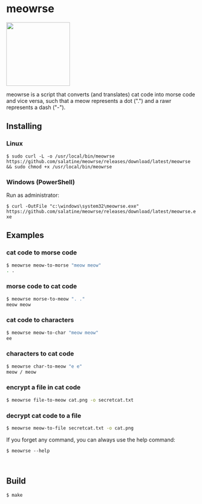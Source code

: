 # meowrse
<img src="https://github.com/ekisu/meowrse/assets/5082637/f2bf3b0d-297c-485f-bff2-579c160df8d5" style="height: 12em"/>

meowrse is a script that converts (and translates) cat code into morse code and vice versa, such that a meow represents a dot (".") and a rawr represents a dash ("-").

## Installing

### Linux
`$ sudo curl -L -o /usr/local/bin/meowrse https://github.com/salatine/meowrse/releases/download/latest/meowrse && sudo chmod +x /usr/local/bin/meowrse`

### Windows (PowerShell)
Run as administrator:

`$ curl -OutFile "c:\windows\system32\meowrse.exe" https://github.com/salatine/meowrse/releases/download/latest/meowrse.exe`
<br />

## Examples
### cat code to morse code
```sh
$ meowrse meow-to-morse "meow meow"
. .
```

### morse code to cat code
```sh
$ meowrse morse-to-meow ". ."
meow meow
```

### cat code to characters
```sh
$ meowrse meow-to-char "meow meow"
ee
```

### characters to cat code
```sh
$ meowrse char-to-meow "e e"
meow / meow
```

### encrypt a file in cat code
```sh
$ meowrse file-to-meow cat.png -o secretcat.txt
```

### decrypt cat code to a file
```sh
$ meowrse meow-to-file secretcat.txt -o cat.png
```

If you forget any command, you can always use the help command:

`$ meowrse --help`

<br />

## Build

`$ make`
